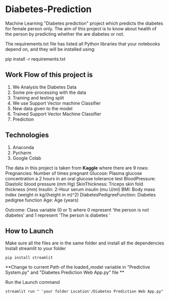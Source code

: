 # Diabetes-Prediction
Machine Learning "Diabetes prediction" project which predicts the diabetes for female person only.
The aim of this project is to know about health of the person by predicting whether the are diabetes or not.

The requirements.txt file has listed all Python libraries that your notebooks depend on, and they will be installed using:

pip install -r requirements.txt

## Work Flow of this project is 

1. We Analysis the Diabetes Data 
2. Some pre-processing with the data 
3. Training and testing split 
4. We use Support Vector machine Classifier 
5. New data given to the model 
6. Trained Support Vector Machine Classifier 
7. Prediction


## Technologies
1. Anaconda 
2. Pycharm
3. Google Colab 


The data in this project is taken from **Kaggle** where there are 9 rows:
Pregnancies: Number of times pregnant
Glucose: Plasma glucose concentration a 2 hours in an oral glucose tolerance test
BloodPressure: Diastolic blood pressure (mm Hg)
SkinThickness: Triceps skin fold thickness (mm)
Insulin: 2-Hour serum insulin (mu U/ml)
BMI: Body mass index (weight in kg/(height in m)^2)
DiabetesPedigreeFunction: Diabetes pedigree function
Age: Age (years)

Outcome: Class variable (0 or 1) where 0 represent 'the person is not diabetes' and 1 represent 'The person is diabetes '

## How to Launch 
Make sure all the files are in the same folder and install all the dependencies 
Install streamlit to your folder 
```
pip install streamlit
```

**Change to current Path of the loaded_model variable in  "Predictive System.py" and "Diabetes Prediction Web App.py" file **

Run the Launch command
```
streamlit run " 'your folder Location'/Diabetes Prediction Web App.py"


